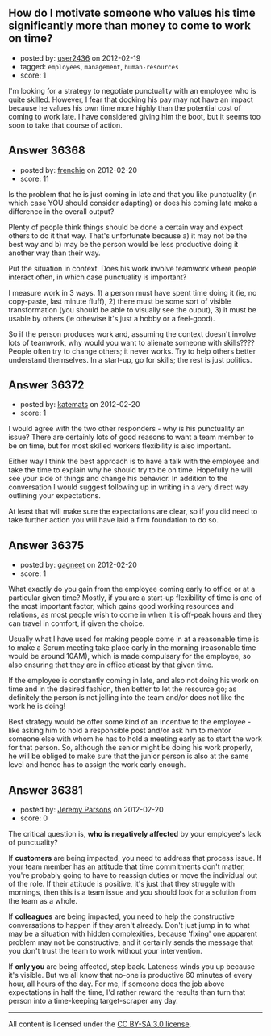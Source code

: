 ## How do I motivate someone who values his time significantly more than money to come to work on time?

- posted by: [user2436](https://stackexchange.com/users/-1/16517-user2436) on 2012-02-19
- tagged: `employees`, `management`, `human-resources`
- score: 1

I'm looking for a strategy to negotiate punctuality with an employee who is quite skilled. However, I fear that docking his pay may not have an impact because he values his own time more highly than the potential cost of coming to work late. I have considered giving him the boot, but it seems too soon to take that course of action.


## Answer 36368

- posted by: [frenchie](https://stackexchange.com/users/-1/15155-frenchie) on 2012-02-20
- score: 11

Is the problem that he is just coming in late and that you like punctuality (in which case YOU should consider adapting) or does his coming late make a difference in the overall output?

Plenty of people think things should be done a certain way and expect others to do it that way. That's unfortunate because a) it may not be the best way and b) may be the person would be less productive doing it another way than their way.

Put the situation in context. Does his work involve teamwork where people interact often, in which case punctuality is important?

I measure work in 3 ways. 1) a person must have spent time doing it (ie, no copy-paste, last minute fluff), 2) there must be some sort of visible transformation (you should be able to visually see the ouput), 3) it must be usable by others (ie othewise it's just a hobby or a feel-good).

So if the person produces work and, assuming the context doesn't involve lots of teamwork, why would you want to alienate someone with skills???? People often try to change others; it never works. Try to help others better understand themselves. In a start-up, go for skills; the rest is just politics.


## Answer 36372

- posted by: [katemats](https://stackexchange.com/users/-1/15376-katemats) on 2012-02-20
- score: 1

I would agree with the two other responders - why is his punctuality an issue?
There are certainly lots of good reasons to want a team member to be on time, but for most skilled workers flexibility is also important.

Either way I think the best approach is to have a talk with the employee and take the time to explain why he should try to be on time.  Hopefully he will see your side of things and change his behavior. In addition to the conversation I would suggest following up in writing in a very direct way outlining your expectations.

At least that will make sure the expectations are clear, so if you did need to take further action you will have laid a firm foundation to do so.


## Answer 36375

- posted by: [gagneet](https://stackexchange.com/users/-1/16520-gagneet) on 2012-02-20
- score: 1

What exactly do you gain from the employee coming early to office or at a particular given time? Mostly, if you are a start-up flexibility of time is one of the most important factor, which gains good working resources and relations, as most people wish to come in when it is off-peak hours and they can travel in comfort, if given the choice.

Usually what I have used for making people come in at a reasonable time is to make a Scrum meeting take place early in the morning (reasonable time would be around 10AM), which is made compulsary for the employee, so also ensuring that they are in office atleast by that given time.

If the employee is constantly coming in late, and also not doing his work on time and in the desired fashion, then better to let the resource go; as definitely the person is not jelling into the team and/or does not like the work he is doing!

Best strategy would be offer some kind of an incentive to the employee - like asking him to hold a responsible post and/or ask him to mentor someone else with whom he has to hold a meeting early as to start the work for that person. So, although the senior might be doing his work properly, he will be obliged to make sure that the junior person is also at the same level and hence has to assign the work early enough.




## Answer 36381

- posted by: [Jeremy Parsons](https://stackexchange.com/users/-1/4291-jeremy-parsons) on 2012-02-20
- score: 0

The critical question is, **who is negatively affected** by your employee's lack of punctuality?

If **customers** are being impacted, you need to address that process issue. If your team member has an attitude that time commitments don't matter, you're probably going to have to reassign duties or move the individual out of the role. If their attitude is positive, it's just that they struggle with mornings, then this is a team issue and you should look for a solution from the team as a whole.

If **colleagues** are being impacted, you need to help the constructive conversations to happen if they aren't already. Don't just jump in to what may be a situation with hidden complexities, because 'fixing' one apparent problem may not be constructive, and it certainly sends the message that you don't trust the team to work without your intervention.

If **only you** are being affected, step back. Lateness winds you up because it's visible. But we all know that no-one is productive 60 minutes of every hour, all hours of the day. For me, if someone does the job above expectations in half the time, I'd rather reward the results than turn that person into a time-keeping target-scraper any day.



---

All content is licensed under the [CC BY-SA 3.0 license](https://creativecommons.org/licenses/by-sa/3.0/).
